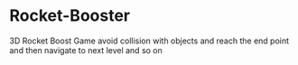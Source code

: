 # Rocket-Booster
3D Rocket Boost Game avoid collision with objects and reach the end point and then navigate to next level and so on 
